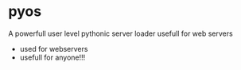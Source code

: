 # pyos
A powerfull user level pythonic server loader usefull for web servers

- used for webservers
- usefull for anyone!!!
